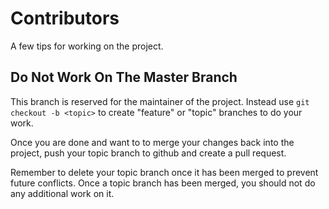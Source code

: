 
# Contributors

A few tips for working on the project.

## Do Not Work On The Master Branch

This branch is reserved for the maintainer of the project. Instead use
`git checkout -b <topic>` to create "feature" or "topic" branches to do
your work.

Once you are done and want to to merge your changes back into the project,
push your topic branch to github and create a pull request.

Remember to delete your topic branch once it has been merged to prevent
future conflicts. Once a topic branch has been merged, you should not
do any additional work on it.
